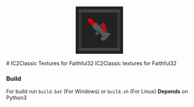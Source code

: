 <p align="center">
	<img src="https://github.com/LogicWorlds/IC2ClassicFaithful32/raw/master/src/pack.png">
</p>
# IC2Classic Textures for Faithful32
 IC2Classic textures for Faithful32

### Build
 For build run `build.bat` (For Windows) or `build.sh` (For Linux)
**Depends** on Python3
